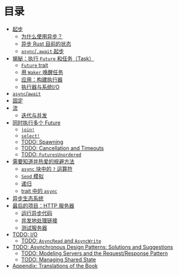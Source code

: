 # 目录

- [起步](01_getting_started/README.md)
    - [为什么使用异步？](01_getting_started/01_why_async.md)
    - [异步 Rust 目前的状态](01_getting_started/02_state_of_async_rust.md)
    - [`async`/`.await` 起步](01_getting_started/03_async_await_primer.md)
- [揭秘：执行 `Future`  和任务（Task）](02_execution/README.md)
    - [`Future` trait](02_execution/01_future.md)
    - [用 `Waker` 唤醒任务](02_execution/02_wakeups.md)
    - [应用：构建执行器](02_execution/03_executor.md)
    - [执行器与系统I/O](02_execution/04_io.md)
- [`async`/`await`](03_async_await/README.md)
- [固定](04_pinning/README.md)
- [流](05_streams/README.md)
    - [迭代与并发](05_streams/01_iteration_and_concurrency.md)
- [同时执行多个 Future](06_multiple_futures/README.md)
    - [`join!`](06_multiple_futures/01_join.md)
    - [`select!`](06_multiple_futures/02_select.md)
    - [TODO: Spawning]()
    - [TODO: Cancellation and Timeouts]()
    - [TODO: `FuturesUnordered`]()
- [需要知道并热爱的规避方法](07_workarounds/README.md)
    - [`async` 块中的 `?` 运算符](07_workarounds/01_err_in_async_blocks.md)
    - [`Send` 模拟](07_workarounds/02_send_approximation.md)
    - [递归](07_workarounds/03_recursion.md)
    - [trait 中的 `async`](07_workarounds/04_async_in_traits.md)
- [异步生态系统](08_ecosystem/README.md)
- [最后的项目：HTTP 服务器](09_example/README.md)
    - [运行异步代码](09_example/01_running_async_code.md)
    - [并发地处理链接](09_example/02_handling_connections_concurrently.md)
    - [测试服务器](09_example/03_tests.md)
- [TODO: I/O]()
    - [TODO: `AsyncRead` and `AsyncWrite`]()
- [TODO: Asynchronous Design Patterns: Solutions and Suggestions]()
    - [TODO: Modeling Servers and the Request/Response Pattern]()
    - [TODO: Managing Shared State]()
- [Appendix: Translations of the Book](12_appendix/README.md)
